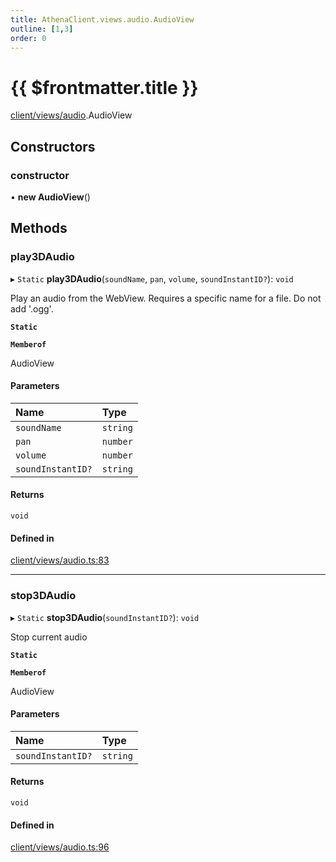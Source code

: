```yaml
---
title: AthenaClient.views.audio.AudioView
outline: [1,3]
order: 0
---
```


# {{ $frontmatter.title }}


[client/views/audio](../modules/client_views_audio.md).AudioView

## Constructors

### constructor

• **new AudioView**()

## Methods

### play3DAudio

▸ `Static` **play3DAudio**(`soundName`, `pan`, `volume`, `soundInstantID?`): `void`

Play an audio from the WebView.
Requires a specific name for a file.
Do not add '.ogg'.

**`Static`**

**`Memberof`**

AudioView

#### Parameters

| Name | Type |
| :------ | :------ |
| `soundName` | `string` |
| `pan` | `number` |
| `volume` | `number` |
| `soundInstantID?` | `string` |

#### Returns

`void`

#### Defined in

[client/views/audio.ts:83](https://github.com/Stuyk/altv-athena/blob/9c488f0/src/core/client/views/audio.ts#L83)

___

### stop3DAudio

▸ `Static` **stop3DAudio**(`soundInstantID?`): `void`

Stop current audio

**`Static`**

**`Memberof`**

AudioView

#### Parameters

| Name | Type |
| :------ | :------ |
| `soundInstantID?` | `string` |

#### Returns

`void`

#### Defined in

[client/views/audio.ts:96](https://github.com/Stuyk/altv-athena/blob/9c488f0/src/core/client/views/audio.ts#L96)
